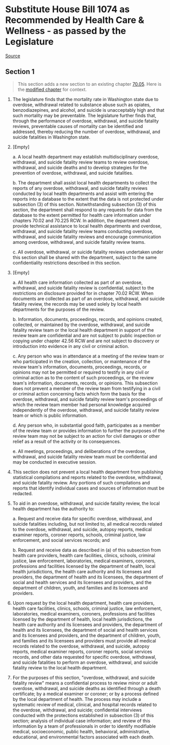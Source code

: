 # Substitute House Bill 1074 as Recommended by Health Care & Wellness - as passed by the Legislature

[Source](http://lawfilesext.leg.wa.gov/biennium/2021-22/Pdf/Bills/House%20Passed%20Legislature/1074-S.PL.pdf)
## Section 1
> This section adds a new section to an existing chapter [70.05](/rcw/70_public_health_and_safety/70.005_local_health_departments_boards_officers—regulations.md). Here is the [modified chapter](rcw/70_public_health_and_safety/70.005_local_health_departments_boards_officers—regulations.md) for context.

1. The legislature finds that the mortality rate in Washington state due to overdose, withdrawal related to substance abuse such as opiates, benzodiazepines, and alcohol, and suicide is unacceptably high and that such mortality may be preventable. The legislature further finds that, through the performance of overdose, withdrawal, and suicide fatality reviews, preventable causes of mortality can be identified and addressed, thereby reducing the number of overdose, withdrawal, and suicide fatalities in Washington state.

2. [Empty]

    a. A local health department may establish multidisciplinary overdose, withdrawal, and suicide fatality review teams to review overdose, withdrawal, and suicide deaths and to develop strategies for the prevention of overdose, withdrawal, and suicide fatalities.

    b. The department shall assist local health departments to collect the reports of any overdose, withdrawal, and suicide fatality reviews conducted by local health departments and assist with entering the reports into a database to the extent that the data is not protected under subsection (3) of this section. Notwithstanding subsection (3) of this section, the department shall respond to any requests for data from the database to the extent permitted for health care information under chapters 70.02 and 70.225 RCW. In addition, the department shall provide technical assistance to local health departments and overdose, withdrawal, and suicide fatality review teams conducting overdose, withdrawal, and suicide fatality reviews and encourage communication among overdose, withdrawal, and suicide fatality review teams.

    c. All overdose, withdrawal, or suicide fatality reviews undertaken under this section shall be shared with the department, subject to the same confidentiality restrictions described in this section.

3. [Empty]

    a. All health care information collected as part of an overdose, withdrawal, and suicide fatality review is confidential, subject to the restrictions on disclosure provided for in chapter 70.02 RCW. When documents are collected as part of an overdose, withdrawal, and suicide fatality review, the records may be used solely by local health departments for the purposes of the review.

    b. Information, documents, proceedings, records, and opinions created, collected, or maintained by the overdose, withdrawal, and suicide fatality review team or the local health department in support of the review team are confidential and are not subject to public inspection or copying under chapter 42.56 RCW and are not subject to discovery or introduction into evidence in any civil or criminal action.

    c. Any person who was in attendance at a meeting of the review team or who participated in the creation, collection, or maintenance of the review team's information, documents, proceedings, records, or opinions may not be permitted or required to testify in any civil or criminal action as to the content of such proceedings, or the review team's information, documents, records, or opinions. This subsection does not prevent a member of the review team from testifying in a civil or criminal action concerning facts which form the basis for the overdose, withdrawal, and suicide fatality review team's proceedings of which the review team member had personal knowledge acquired independently of the overdose, withdrawal, and suicide fatality review team or which is public information.

    d. Any person who, in substantial good faith, participates as a member of the review team or provides information to further the purposes of the review team may not be subject to an action for civil damages or other relief as a result of the activity or its consequences.

    e. All meetings, proceedings, and deliberations of the overdose, withdrawal, and suicide fatality review team must be confidential and may be conducted in executive session.

4. This section does not prevent a local health department from publishing statistical compilations and reports related to the overdose, withdrawal, and suicide fatality review. Any portions of such compilations and reports that identify individual cases and sources of information must be redacted.

5. To aid in an overdose, withdrawal, and suicide fatality review, the local health department has the authority to:

    a. Request and receive data for specific overdose, withdrawal, and suicide fatalities including, but not limited to, all medical records related to the overdose, withdrawal, and suicide, autopsy reports, medical examiner reports, coroner reports, schools, criminal justice, law enforcement, and social services records; and

    b. Request and receive data as described in (a) of this subsection from health care providers, health care facilities, clinics, schools, criminal justice, law enforcement, laboratories, medical examiners, coroners, professions and facilities licensed by the department of health, local health jurisdictions, the health care authority and its licensees and providers, the department of health and its licensees, the department of social and health services and its licensees and providers, and the department of children, youth, and families and its licensees and providers.

6. Upon request by the local health department, health care providers, health care facilities, clinics, schools, criminal justice, law enforcement, laboratories, medical examiners, coroners, professions and facilities licensed by the department of health, local health jurisdictions, the health care authority and its licensees and providers, the department of health and its licensees, the department of social and health services and its licensees and providers, and the department of children, youth, and families and its licensees and providers must provide all medical records related to the overdose, withdrawal, and suicide, autopsy reports, medical examiner reports, coroner reports, social services records, and other data requested for specific overdose, withdrawal, and suicide fatalities to perform an overdose, withdrawal, and suicide fatality review to the local health department.

7. For the purposes of this section, "overdose, withdrawal, and suicide fatality review" means a confidential process to review minor or adult overdose, withdrawal, and suicide deaths as identified through a death certificate; by a medical examiner or coroner; or by a process defined by the local department of health. The process may include a systematic review of medical, clinical, and hospital records related to the overdose, withdrawal, and suicide; confidential interviews conducted with the protections established in subsection (3) of this section; analysis of individual case information; and review of this information by a team of professionals in order to identify modifiable medical, socioeconomic, public health, behavioral, administrative, educational, and environmental factors associated with each death.

